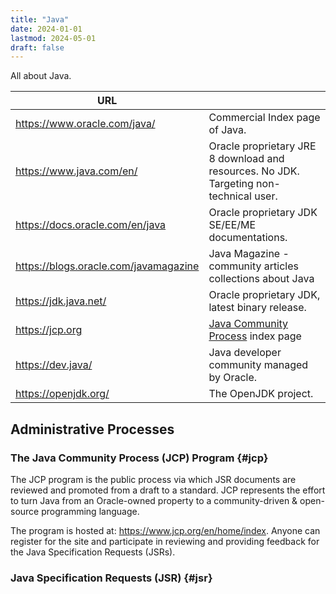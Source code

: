 ```yaml
---
title: "Java"
date: 2024-01-01
lastmod: 2024-05-01
draft: false
---
```


All about Java.

<!--more-->

| URL                                   |                                                                                        |
|---------------------------------------|----------------------------------------------------------------------------------------|
| https://www.oracle.com/java/          | Commercial Index page of Java.                                                         |
| https://www.java.com/en/              | Oracle proprietary JRE 8 download and resources. No JDK. Targeting non-technical user. |
| https://docs.oracle.com/en/java       | Oracle proprietary JDK SE/EE/ME documentations.                                        |
| https://blogs.oracle.com/javamagazine | Java Magazine - community articles collections about Java                              |
| https://jdk.java.net/                 | Oracle proprietary JDK, latest binary release.                                         |
| https://jcp.org                       | [Java Community Process](#jcp) index page                                              |
| https://dev.java/                     | Java developer community managed by Oracle.                                            |
| https://openjdk.org/                  | The OpenJDK project.                                                                   |



## Administrative Processes

### The Java Community Process (JCP) Program {#jcp}

The JCP program is the public process via which JSR documents are reviewed and promoted from a draft to a standard.
JCP represents the effort to turn Java from an Oracle-owned property to a community-driven & open-source programming language.

The program is hosted at: https://www.jcp.org/en/home/index.
Anyone can register for the site and participate in reviewing and providing feedback for the Java Specification Requests (JSRs).

### Java Specification Requests (JSR) {#jsr}

